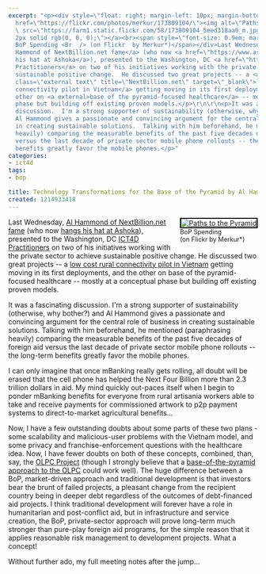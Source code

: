 ```yaml
---
excerpt: "<p><div style=\"float: right; margin-left: 10px; margin-bottom: 10px;\"><a
  href=\"https://flickr.com/photos/merkur/173809104/\"><img alt=\"Paths to the Pyramid\"
  \ src=\"https://farm1.static.flickr.com/58/173809104_5eed318aa0_m.jpg\" style=\"border:
  2px solid rgb(0, 0, 0);\"></a><br><span style=\"font-size: 0.9em; margin-top: 0px;\">
  BoP Spending <Br  /> (on Flickr  by Merkur*)</span></div>Last Wednesday, <a href=\"https://www.nextbillion.net/author/al-hammond\">Al
  Hammond of NextBillion.net fame</a> (who now <a href=\"https://www.ashoka.org/HammondtoJoinAshoka\">hangs
  his hat at Ashoka</a>), presented to the Washington, DC <a href=\"https://intlrel.meetup.com/76/\">ICT4D
  Practitioners</a> on two of his initiatives working with the private sector to achieve
  sustainable positive change.  He discussed two great projects -- a <a href=\"https://www.nextbillion.net/blogs/2008/05/06/taking-bop-strategies-to-scale-pt-2-connecting-rural-communities\"
  class=\"external text\" title=\"NextBillion.net\" target=\"_blank\">low cost rural
  connectivity pilot in Vietnam</a> getting moving in its first deployments, and the
  other on <a external>base of the pyramid-focused healthcare</a> -- mostly at a conceptual
  phase but building off existing proven models.</p>\r\n\r\n<p>It was a fascinating
  discussion.  I'm a strong supporter of sustainability (otherwise, why bother?) and
  Al Hammond gives a passionate and convincing argument for the central role of business
  in creating sustainable solutions.  Talking with him beforehand, he mentioned (paraphrasing
  heavily) comparing the measurable benefits of the past five decades of foreign aid
  versus the last decade of private sector mobile phone rollouts -- the long-term
  benefits greatly favor the mobile phones.</p>"
categories:
- ict4d
tags:
- bop

title: Technology Transformations for the Base of the Pyramid by Al Hammond
created: 1214933418
---
```

<p><div style="float: right; margin-left: 10px; margin-bottom: 10px;"><a href="https://flickr.com/photos/merkur/173809104/"><img alt="Paths to the Pyramid"  src="https://farm1.static.flickr.com/58/173809104_5eed318aa0_m.jpg" style="border: 2px solid rgb(0, 0, 0);"></a><br><span style="font-size: 0.9em; margin-top: 0px;"> BoP Spending <Br  /> (on Flickr  by Merkur*)</span></div>Last Wednesday, <a href="https://www.nextbillion.net/author/al-hammond">Al Hammond of NextBillion.net fame</a> (who now <a href="https://www.ashoka.org/HammondtoJoinAshoka">hangs his hat at Ashoka</a>), presented to the Washington, DC <a href="https://intlrel.meetup.com/76/">ICT4D Practitioners</a> on two of his initiatives working with the private sector to achieve sustainable positive change.  He discussed two great projects -- a <a href="https://www.nextbillion.net/blogs/2008/05/06/taking-bop-strategies-to-scale-pt-2-connecting-rural-communities" class="external text" title="NextBillion.net" target="_blank">low cost rural connectivity pilot in Vietnam</a> getting moving in its first deployments, and the other on <a external>base of the pyramid-focused healthcare</a> -- mostly at a conceptual phase but building off existing proven models.</p>

<p>It was a fascinating discussion.  I'm a strong supporter of sustainability (otherwise, why bother?) and Al Hammond gives a passionate and convincing argument for the central role of business in creating sustainable solutions.  Talking with him beforehand, he mentioned (paraphrasing heavily) comparing the measurable benefits of the past five decades of foreign aid versus the last decade of private sector mobile phone rollouts -- the long-term benefits greatly favor the mobile phones.</p>

<p>I can only imagine that once mBanking really gets rolling, all doubt will be erased that the cell phone has helped the Next Four Billion more than 2.3 trillion dollars in aid.  My mind quickly out-paces itself when I begin to ponder mBanking benefits for everyone from rural artisania workers able to take and receive payments for commissioned artwork to p2p payment systems to direct-to-market agricultural benefits...  </p>

<p>Now, I have a few outstanding doubts about some parts of these two plans - some scalability and malicious-user problems with the Vietnam model, and some privacy and franchise-enforcement questions with the healthcare idea.    Now, I have fewer doubts on both of these concepts, combined, than, say, the <a href="https://www.joncamfield.com/blog/2008.06/a_quick_summary_of_the_olpc_pr.html">OLPC Project</a> (though I strongly believe that a <a href="https://joncamfield.com/blog/2008.03/rethinking_the_olpc_distributi.html">base-of-the-pyramid approach to 
the OLPC</a> could work well).  The huge difference between a BoP, market-driven approach and traditional development is that investors bear the brunt of failed projects, a pleasant change from the recipient country being in deeper debt regardless of the outcomes of debt-financed aid projects.  I think traditional development will forever have a role in humanitarian and post-conflict aid, but in infrastructure and service creation, the BoP, private-sector approach will prove long-term much stronger than pure-play foreign aid programs, for the simple reason that it applies reasonable risk management to development projects.  What a concept!</p>

<p>Without further ado, my full meeting notes after the jump...</p>
